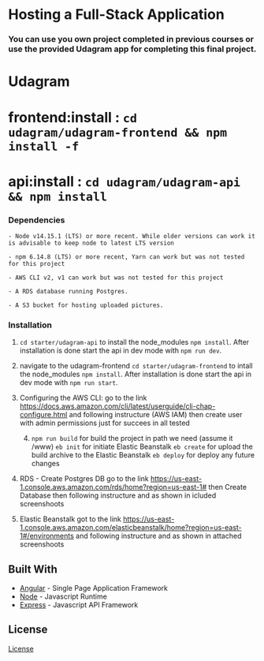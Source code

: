 # Hosting a Full-Stack Application

### **You can use you own project completed in previous courses or use the provided Udagram app for completing this final project.**

# Udagram

# frontend:install : `cd udagram/udagram-frontend && npm install -f`

# api:install : `cd udagram/udagram-api && npm install `

### Dependencies

```
- Node v14.15.1 (LTS) or more recent. While older versions can work it is advisable to keep node to latest LTS version

- npm 6.14.8 (LTS) or more recent, Yarn can work but was not tested for this project

- AWS CLI v2, v1 can work but was not tested for this project

- A RDS database running Postgres.

- A S3 bucket for hosting uploaded pictures.

```

### Installation

1.  `cd starter/udagram-api` to install the node_modules `npm install`.
    After installation is done start the api in dev mode with `npm run dev`.
2.  navigate to the udagram-frontend `cd starter/udagram-frontend` to intall the node_modules `npm install`.
    After installation is done start the api in dev mode with `npm run start`.

3.  Configuring the AWS CLI:
    go to the link
    https://docs.aws.amazon.com/cli/latest/userguide/cli-chap-configure.html
    and following instructure
    (AWS IAM)
    then create user with admin permissions just for succees in all tested

    4. `npm run build` for build the project in path we need (assume it /www)
       `eb init` for initiate Elastic Beanstalk
       `eb create` for upload the build archive to the Elastic Beanstalk
       `eb deploy` for deploy any future changes

4.  RDS - Create Postgres DB
    go to the link
    https://us-east-1.console.aws.amazon.com/rds/home?region=us-east-1#
    then Create Database
    then following instructure and as shown in icluded screenshoots

5.  Elastic Beanstalk
    got to the link
    https://us-east-1.console.aws.amazon.com/elasticbeanstalk/home?region=us-east-1#/environments
    and following instructure and as shown in attached screenshoots

## Built With

- [Angular](https://angular.io/) - Single Page Application Framework
- [Node](https://nodejs.org) - Javascript Runtime
- [Express](https://expressjs.com/) - Javascript API Framework

## License

[License](LICENSE.txt)
